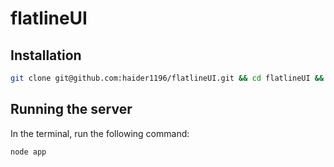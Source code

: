 # flatlineUI

## Installation

```bash
git clone git@github.com:haider1196/flatlineUI.git && cd flatlineUI && npm install
```

## Running the server

In the terminal, run the following command:

```bash
node app
```
